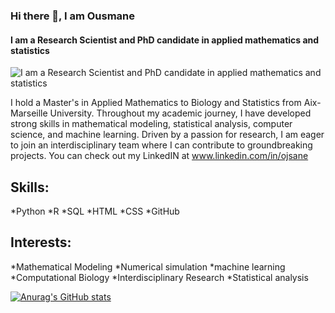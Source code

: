 ### Hi there 👋, I am Ousmane
#### I am a Research Scientist and PhD candidate in applied mathematics and statistics
![I am a Research Scientist and PhD candidate in applied mathematics and statistics](https://wired.me/wp-content/uploads/2022/10/math-LEAD.jpeg)

I hold a Master's in Applied Mathematics to Biology and Statistics from Aix-Marseille University. Throughout my academic journey, I have developed strong skills in mathematical modeling, statistical analysis, computer science, and machine learning. Driven by a passion for research, I am eager to join an interdisciplinary team where I can contribute to groundbreaking projects. You can check out my LinkedIN at www.linkedin.com/in/ojsane

## Skills: 
  *Python
  *R
  *SQL
  *HTML
  *CSS
  *GitHub

## Interests: 
  *Mathematical Modeling
  *Numerical simulation
  *machine learning
  *Computational Biology
  *Interdisciplinary Research
  *Statistical analysis






[![Anurag's GitHub stats](https://github-readme-stats.vercel.app/api?username=Ousmane-prog)](https://github.com/anuraghazra/github-readme-stats)
